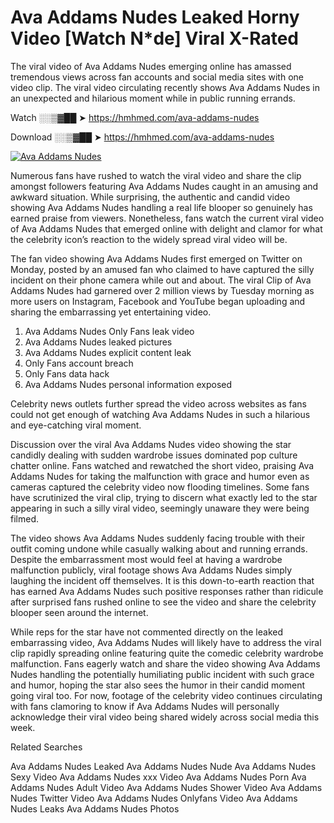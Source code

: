 ﻿# Ava Addams Nudes Leaked Horny Video [Watch N*de] Viral X-Rated

The viral video of ﻿Ava Addams Nudes emerging online has amassed tremendous views across fan accounts and social media sites with one video clip. The viral video circulating recently shows ﻿Ava Addams Nudes in an unexpected and hilarious moment while in public running errands. 

Watch ░░▒▓██ ➤ https://hmhmed.com/ava-addams-nudes

Download ░░▒▓██ ➤ https://hmhmed.com/ava-addams-nudes

[![Ava Addams Nudes](https://i.imgur.com/dJHk4Zq.gif)](https://hmhmed.com/ava-addams-nudes)

Numerous fans have rushed to watch the viral video and share the clip amongst followers featuring ﻿Ava Addams Nudes caught in an amusing and awkward situation. While surprising, the authentic and candid video showing ﻿Ava Addams Nudes handling a real life blooper so genuinely has earned praise from viewers. Nonetheless, fans watch the current viral video of ﻿Ava Addams Nudes that emerged online with delight and clamor for what the celebrity icon’s reaction to the widely spread viral video will be.

The fan video showing ﻿Ava Addams Nudes first emerged on Twitter on Monday, posted by an amused fan who claimed to have captured the silly incident on their phone camera while out and about. The viral Clip of ﻿Ava Addams Nudes had garnered over 2 million views by Tuesday morning as more users on Instagram, Facebook and YouTube began uploading and sharing the embarrassing yet entertaining video. 

1. ﻿Ava Addams Nudes Only Fans leak video
2. ﻿Ava Addams Nudes leaked pictures
3. ﻿Ava Addams Nudes explicit content leak
4. Only Fans account breach
5. Only Fans data hack
6. ﻿Ava Addams Nudes personal information exposed

Celebrity news outlets further spread the video across websites as fans could not get enough of watching ﻿Ava Addams Nudes in such a hilarious and eye-catching viral moment. 

Discussion over the viral ﻿Ava Addams Nudes video showing the star candidly dealing with sudden wardrobe issues dominated pop culture chatter online. Fans watched and rewatched the short video, praising ﻿Ava Addams Nudes for taking the malfunction with grace and humor even as cameras captured the celebrity video now flooding timelines. Some fans have scrutinized the viral clip, trying to discern what exactly led to the star appearing in such a silly viral video, seemingly unaware they were being filmed.

The video shows ﻿Ava Addams Nudes suddenly facing trouble with their outfit coming undone while casually walking about and running errands. Despite the embarrassment most would feel at having a wardrobe malfunction publicly, viral footage shows ﻿Ava Addams Nudes simply laughing the incident off themselves. It is this down-to-earth reaction that has earned ﻿Ava Addams Nudes such positive responses rather than ridicule after surprised fans rushed online to see the video and share the celebrity blooper seen around the internet.  

While reps for the star have not commented directly on the leaked embarrassing video, ﻿Ava Addams Nudes will likely have to address the viral clip rapidly spreading online featuring quite the comedic celebrity wardrobe malfunction. Fans eagerly watch and share the video showing ﻿Ava Addams Nudes handling the potentially humiliating public incident with such grace and humor, hoping the star also sees the humor in their candid moment going viral too. For now, footage of the celebrity video continues circulating with fans clamoring to know if ﻿Ava Addams Nudes will personally acknowledge their viral video being shared widely across social media this week.

Related Searches

﻿Ava Addams Nudes Leaked
﻿Ava Addams Nudes Nude
﻿Ava Addams Nudes Sexy Video
﻿Ava Addams Nudes xxx Video
﻿Ava Addams Nudes Porn
﻿Ava Addams Nudes Adult Video
﻿Ava Addams Nudes Shower Video
﻿Ava Addams Nudes Twitter Video
﻿Ava Addams Nudes Onlyfans Video
﻿Ava Addams Nudes Leaks
﻿Ava Addams Nudes Photos